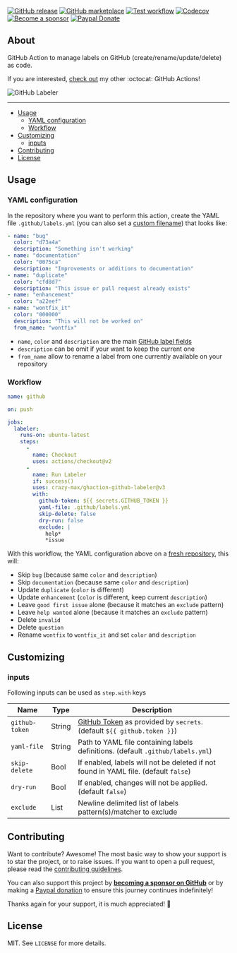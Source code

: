 [![GitHub release](https://img.shields.io/github/release/crazy-max/ghaction-github-labeler.svg?style=flat-square)](https://github.com/crazy-max/ghaction-github-labeler/releases/latest)
[![GitHub marketplace](https://img.shields.io/badge/marketplace-github--labeler-blue?logo=github&style=flat-square)](https://github.com/marketplace/actions/github-labeler)
[![Test workflow](https://img.shields.io/github/workflow/status/crazy-max/ghaction-github-labeler/test?label=test&logo=github&style=flat-square)](https://github.com/crazy-max/ghaction-github-labeler/actions?workflow=test)
[![Codecov](https://img.shields.io/codecov/c/github/crazy-max/ghaction-github-labeler?logo=codecov&style=flat-square)](https://codecov.io/gh/crazy-max/ghaction-github-labeler)
[![Become a sponsor](https://img.shields.io/badge/sponsor-crazy--max-181717.svg?logo=github&style=flat-square)](https://github.com/sponsors/crazy-max)
[![Paypal Donate](https://img.shields.io/badge/donate-paypal-00457c.svg?logo=paypal&style=flat-square)](https://www.paypal.me/crazyws)

## About

GitHub Action to manage labels on GitHub (create/rename/update/delete) as code.

If you are interested, [check out](https://git.io/Je09Y) my other :octocat: GitHub Actions!

![GitHub Labeler](.res/ghaction-github-labeler.png)

___

* [Usage](#usage)
  * [YAML configuration](#yaml-configuration)
  * [Workflow](#workflow)
* [Customizing](#customizing)
  * [inputs](#inputs)
* [Contributing](#contributing)
* [License](#license)

## Usage

### YAML configuration

In the repository where you want to perform this action, create the YAML file `.github/labels.yml` (you can also set a [custom filename](#customizing)) that looks like:

```yaml
- name: "bug"
  color: "d73a4a"
  description: "Something isn't working"
- name: "documentation"
  color: "0075ca"
  description: "Improvements or additions to documentation"
- name: "duplicate"
  color: "cfd8d7"
  description: "This issue or pull request already exists"
- name: "enhancement"
  color: "a22eef"
- name: "wontfix_it"
  color: "000000"
  description: "This will not be worked on"
  from_name: "wontfix"
```

* `name`, `color` and `description` are the main [GitHub label fields](https://developer.github.com/v3/issues/labels/#parameters)
* `description` can be omit if your want to keep the current one
* `from_name` allow to rename a label from one currently available on your repository

### Workflow

```yaml
name: github

on: push

jobs:
  labeler:
    runs-on: ubuntu-latest
    steps:
      -
        name: Checkout
        uses: actions/checkout@v2
      -
        name: Run Labeler
        if: success()
        uses: crazy-max/ghaction-github-labeler@v3
        with:
          github-token: ${{ secrets.GITHUB_TOKEN }}
          yaml-file: .github/labels.yml
          skip-delete: false
          dry-run: false
          exclude: |
            help*
            *issue
```

With this workflow, the YAML configuration above on a [fresh repository](.res/samples/original.yml), this will:

* Skip `bug` (because same `color` and `description`)
* Skip `documentation` (because same `color` and `description`)
* Update `duplicate` (`color` is different)
* Update `enhancement` (`color` is different, keep current `description`)
* Leave `good first issue` alone (because it matches an `exclude` pattern)
* Leave `help wanted` alone (because it matches an `exclude` pattern)
* Delete `invalid`
* Delete `question`
* Rename `wontfix` to `wontfix_it` and set `color` and `description`

## Customizing

### inputs

Following inputs can be used as `step.with` keys

| Name             | Type    | Description                        |
|------------------|---------|------------------------------------|
| `github-token`   | String  | [GitHub Token](https://help.github.com/en/actions/configuring-and-managing-workflows/authenticating-with-the-github_token) as provided by `secrets`. (default `${{ github.token }}`) |
| `yaml-file`      | String  | Path to YAML file containing labels definitions. (default `.github/labels.yml`) |
| `skip-delete`    | Bool    | If enabled, labels will not be deleted if not found in YAML file. (default `false`) |
| `dry-run`        | Bool    | If enabled, changes will not be applied. (default `false`)  |
| `exclude`        | List    | Newline delimited list of labels pattern(s)/matcher to exclude |

## Contributing

Want to contribute? Awesome! The most basic way to show your support is to star the project, or to raise issues. If
you want to open a pull request, please read the [contributing guidelines](.github/CONTRIBUTING.md).

You can also support this project by [**becoming a sponsor on GitHub**](https://github.com/sponsors/crazy-max) or by
making a [Paypal donation](https://www.paypal.me/crazyws) to ensure this journey continues indefinitely!

Thanks again for your support, it is much appreciated! :pray:

## License

MIT. See `LICENSE` for more details.
